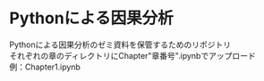 # Pythonによる因果分析
Pythonによる因果分析のゼミ資料を保管するためのリポジトリ\
それぞれの章のディレクトリにChapter"章番号".ipynbでアップロード\
例：Chapter1.ipynb
